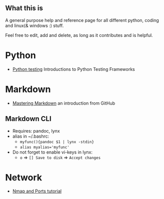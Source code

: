 What this is
------------

A general purpose help and reference page for all different python, coding and 
linux(& windows :) stuff.

Feel free to edit, add and delete, as long as it contributes and is helpful.

Python
======
- [Python testing](http://pythontesting.net/start-here/) Introductions to 
  Python Testing Frameworks

Markdown
========
- [Mastering Markdown](https://guides.github.com/features/mastering-markdown/)
  an introduction from GitHub

Markdown CLI
------------
- Requires: pandoc, lynx
- alias in ~/.bashrc:
    - `myfunc(){pandoc $1 | lynx -stdin}`
    - `alias myalias='myfunc'`
- Do not forget to enable vi-keys in lynx:
    - `o` => `[] Save to disk` => `Accept changes`

Network
=======
- [Nmap and Ports tutorial](https://www.digitalocean.com/community/tutorials/how-to-use-nmap-to-scan-for-open-ports-on-your-vps)
